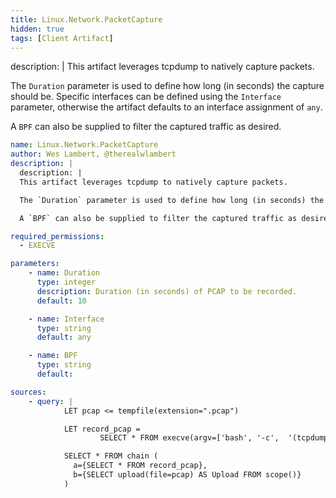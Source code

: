 ```yaml
---
title: Linux.Network.PacketCapture
hidden: true
tags: [Client Artifact]
---
```


description: |
This artifact leverages tcpdump to natively capture packets.

The `Duration` parameter is used to define how long (in seconds) the capture should be.  Specific interfaces can be defined using the `Interface` parameter, otherwise the artifact defaults to an interface assignment of `any`.

A `BPF` can also be supplied to filter the captured traffic as desired.


```yaml
name: Linux.Network.PacketCapture
author: Wes Lambert, @therealwlambert
description: |
  description: |
  This artifact leverages tcpdump to natively capture packets.

  The `Duration` parameter is used to define how long (in seconds) the capture should be.  Specific interfaces can be defined using the `Interface` parameter, otherwise the artifact defaults to an interface assignment of `any`.

  A `BPF` can also be supplied to filter the captured traffic as desired.

required_permissions:
  - EXECVE

parameters:
    - name: Duration
      type: integer
      description: Duration (in seconds) of PCAP to be recorded.
      default: 10

    - name: Interface
      type: string
      default: any

    - name: BPF
      type: string
      default:

sources:
    - query: |
            LET pcap <= tempfile(extension=".pcap")

            LET record_pcap =
                    SELECT * FROM execve(argv=['bash', '-c',  '(tcpdump -nni ' + Interface + ' -w ' + pcap + ' ' + '\'' + BPF + '\') & sleep ' + Duration + '; kill $!'])

            SELECT * FROM chain (
              a={SELECT * FROM record_pcap},
              b={SELECT upload(file=pcap) AS Upload FROM scope()}
            )

```

